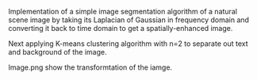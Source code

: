 Implementation of a simple image segmentation algorithm of a natural scene image by taking its Laplacian of Gaussian in frequency domain and converting it back to time domain to get a spatially-enhanced image.

Next applying K-means clustering algorithm with n=2 to separate out text and background of the image.

Image.png show the transformtation of the iamge. 
